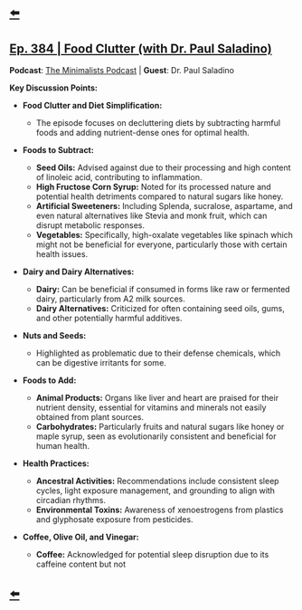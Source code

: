 ---
---

## [⬅️](/)

## [Ep. 384 | Food Clutter (with Dr. Paul Saladino)](https://youtu.be/dp8iNUrwFO8)

**Podcast**: [The Minimalists Podcast](http://minimalists.com/podcast) | **Guest**: Dr. Paul Saladino

**Key Discussion Points:**

- **Food Clutter and Diet Simplification:**
  - The episode focuses on decluttering diets by subtracting harmful foods and adding nutrient-dense ones for optimal health.

- **Foods to Subtract:**
  - **Seed Oils:** Advised against due to their processing and high content of linoleic acid, contributing to inflammation.
  - **High Fructose Corn Syrup:** Noted for its processed nature and potential health detriments compared to natural sugars like honey.
  - **Artificial Sweeteners:** Including Splenda, sucralose, aspartame, and even natural alternatives like Stevia and monk fruit, which can disrupt metabolic responses.
  - **Vegetables:** Specifically, high-oxalate vegetables like spinach which might not be beneficial for everyone, particularly those with certain health issues.

- **Dairy and Dairy Alternatives:**
  - **Dairy:** Can be beneficial if consumed in forms like raw or fermented dairy, particularly from A2 milk sources. 
  - **Dairy Alternatives:** Criticized for often containing seed oils, gums, and other potentially harmful additives.

- **Nuts and Seeds:**
  - Highlighted as problematic due to their defense chemicals, which can be digestive irritants for some.

- **Foods to Add:**
  - **Animal Products:** Organs like liver and heart are praised for their nutrient density, essential for vitamins and minerals not easily obtained from plant sources.
  - **Carbohydrates:** Particularly fruits and natural sugars like honey or maple syrup, seen as evolutionarily consistent and beneficial for human health.

- **Health Practices:**
  - **Ancestral Activities:** Recommendations include consistent sleep cycles, light exposure management, and grounding to align with circadian rhythms.
  - **Environmental Toxins:** Awareness of xenoestrogens from plastics and glyphosate exposure from pesticides.

- **Coffee, Olive Oil, and Vinegar:**
  - **Coffee:** Acknowledged for potential sleep disruption due to its caffeine content but not

## [⬅️](/)